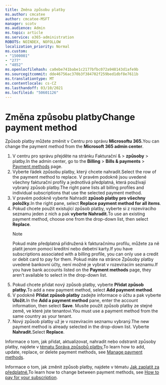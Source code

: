 ```yaml
---
title: Změna způsobu platby
ms.author: cmcatee
author: cmcatee-MSFT
manager: scotv
ms.audience: Admin
ms.topic: article
ms.service: o365-administration
ROBOTS: NOINDEX, NOFOLLOW
localization_priority: Normal
ms.custom:
- "1500001"
- "277"
- "4852"
ms.openlocfilehash: ca0ebe741babe1c2177bfbc072a948143d1afe9b
ms.sourcegitcommit: dde46756ac370b3f384702f259bed1dbf8e7611b
ms.translationtype: MT
ms.contentlocale: cs-CZ
ms.lasthandoff: 03/10/2021
ms.locfileid: "50601126"
---
```

# <a name="change-payment-method"></a><span data-ttu-id="b7f89-102">Změna způsobu platby</span><span class="sxs-lookup"><span data-stu-id="b7f89-102">Change payment method</span></span>

<span data-ttu-id="b7f89-103">Způsob platby můžete změnit v Centru pro správu **Microsoftu 365.**</span><span class="sxs-lookup"><span data-stu-id="b7f89-103">You can change the payment method from the **Microsoft 365 admin center**.</span></span>
  
1. <span data-ttu-id="b7f89-104">V centru pro správu přejděte na stránku Fakturační &  >  **způsoby**  >  [](https://go.microsoft.com/fwlink/p/?linkid=2018806) platby.</span><span class="sxs-lookup"><span data-stu-id="b7f89-104">In the admin center, go to the **Billing** > **Bills & payments** > [Payment methods](https://go.microsoft.com/fwlink/p/?linkid=2018806) page.</span></span>
2. <span data-ttu-id="b7f89-105">Vyberte řádek způsobu platby, který chcete nahradit.</span><span class="sxs-lookup"><span data-stu-id="b7f89-105">Select the row of the payment method to replace.</span></span> <span data-ttu-id="b7f89-106">V pravém podokně jsou uvedené všechny fakturační profily a jednotlivá předplatná, která používají vybraný způsob platby.</span><span class="sxs-lookup"><span data-stu-id="b7f89-106">The right pane lists all billing profiles and individual subscriptions that use the selected payment method.</span></span>
3. <span data-ttu-id="b7f89-107">V pravém podokně vyberte Nahradit **způsob platby pro všechny položky.**</span><span class="sxs-lookup"><span data-stu-id="b7f89-107">In the right pane, select **Replace payment method for all items**.</span></span>
4. <span data-ttu-id="b7f89-108">Pokud chcete použít existující způsob platby, vyberte si z rozevíracího seznamu jeden z nich a pak **vyberte Nahradit.**</span><span class="sxs-lookup"><span data-stu-id="b7f89-108">To use an existing payment method, choose one from the drop-down list, then select **Replace**.</span></span>
    > [!NOTE]
    > <span data-ttu-id="b7f89-109">Pokud máte předplatná přidružená k fakturačnímu profilu, můžete za ně platit jenom pomocí kreditní nebo debetní karty.</span><span class="sxs-lookup"><span data-stu-id="b7f89-109">If you have subscriptions associated with a billing profile, you can only use a credit or debit card to pay for them.</span></span> <span data-ttu-id="b7f89-110">Pokud máte na stránce  Způsoby platby uvedené bankovní účty, není možné je vybrat v rozevíracím seznamu.</span><span class="sxs-lookup"><span data-stu-id="b7f89-110">If you have bank accounts listed on the **Payment methods** page, they aren't available to select in the drop-down list.</span></span>
5. <span data-ttu-id="b7f89-111">Pokud chcete přidat nový způsob platby, vyberte **Přidat způsob platby.**</span><span class="sxs-lookup"><span data-stu-id="b7f89-111">To add a new payment method, select **Add payment method**.</span></span>
6. <span data-ttu-id="b7f89-112">V podokně **Přidat způsob platby** zadejte informace o účtu a pak vyberte **Uložit.**</span><span class="sxs-lookup"><span data-stu-id="b7f89-112">In the **Add a payment method** pane, enter the account information, then select **Save**.</span></span> <span data-ttu-id="b7f89-113">Musíte použít způsob platby ze stejné země, ve které jste tenantovi.</span><span class="sxs-lookup"><span data-stu-id="b7f89-113">You must use a payment method from the same country as your tenant.</span></span>
7. <span data-ttu-id="b7f89-114">Nový způsob platby už je v rozevíracím seznamu vybraný.</span><span class="sxs-lookup"><span data-stu-id="b7f89-114">The new payment method is already selected in the drop-down list.</span></span> <span data-ttu-id="b7f89-115">Vyberte **Nahradit.**</span><span class="sxs-lookup"><span data-stu-id="b7f89-115">Select **Replace**.</span></span>

<span data-ttu-id="b7f89-116">Informace o tom, jak přidat, aktualizovat, nahradit nebo odstranit způsoby platby, najdete v [tématu Správa způsobů platby.](https://docs.microsoft.com/microsoft-365/commerce/billing-and-payments/manage-payment-methods)</span><span class="sxs-lookup"><span data-stu-id="b7f89-116">To learn how to add, update, replace, or delete payment methods, see [Manage payment methods](https://docs.microsoft.com/microsoft-365/commerce/billing-and-payments/manage-payment-methods).</span></span>

<span data-ttu-id="b7f89-117">Informace o tom, jak změnit způsob platby, najdete v tématu [Jak zaplatit za předplatné.](https://docs.microsoft.com/microsoft-365/commerce/billing-and-payments/pay-for-your-subscription)</span><span class="sxs-lookup"><span data-stu-id="b7f89-117">To learn how to change between payment methods, see [How to pay for your subscription](https://docs.microsoft.com/microsoft-365/commerce/billing-and-payments/pay-for-your-subscription).</span></span>